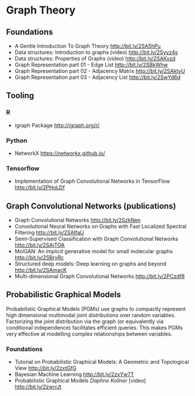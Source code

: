 # Graph Theory 

## Foundations
* A Gentle Introduction To Graph Theory http://bit.ly/2SA5hPu
* Data structures: Introduction to graphs (video) http://bit.ly/2Syvz4s
* Data structures: Properties of Graphs (video) http://bit.ly/2SAKvzd
* Graph Representation part 01 - Edge List http://bit.ly/2SBkWhw
* Graph Representation part 02 - Adjacency Matrix http://bit.ly/2SAktvU
* Graph Representation part 03 - Adjacency List http://bit.ly/2SwYd6d

## Tooling
### R
* igraph Package http://igraph.org/r/
### Python
* NetworkX https://networkx.github.io/
### Tensorflow
* Implementation of Graph Convolutional Networks in TensorFlow http://bit.ly/2PHoLDf

## Graph Convolutional Networks (publications)

* Graph Convolutional Networks http://bit.ly/2SzkNen
* Convolutional Neural Networks on Graphs with Fast Localized Spectral Filtering http://bit.ly/2SAIfaU
* Semi-Supervised Classification with Graph Convolutional Networks http://bit.ly/2SAjTOA
* MolGAN: An implicit generative model for small molecular graphs http://bit.ly/2SBrvRc
* Structured deep models: Deep learning on graphs and beyond http://bit.ly/2SAmacK
* Multi-dimensional Graph Convolutional Networks http://bit.ly/2PCzdf8

## Probabilistic Graphical Models 
Probabilistic Graphical Models (PGMs) use graphs to compactly represent high dimensional multimodal joint distributions over random variables. Factorizing the joint distribution via the graph (or equivalently via conditional independence) facilitates efficient queries. This makes PGMs very effective at modelling complex relationships between variables. 
### Foundations
* Tutorial on Probabilistic Graphical Models: A Geometric and Topological View http://bit.ly/2zxtGfG
* Bayesian Machine Learning http://bit.ly/2zxYw7T
* Probabilistic Graphical Models _Daphne Kollner_ [video] http://bit.ly/2zwrrJt
